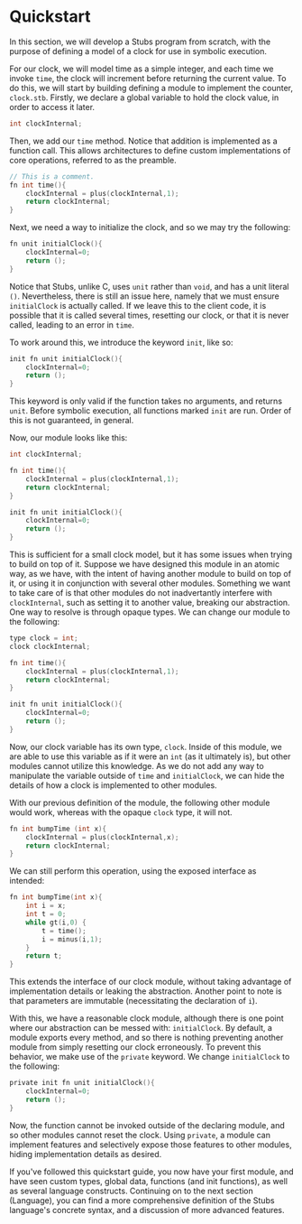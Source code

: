 # Quickstart

In this section, we will develop a Stubs program from scratch, with the purpose of defining a model of a clock for use in symbolic execution.

For our clock, we will model time as a simple integer, and each time we invoke `time`, the clock will increment before returning the current value. To do this, we will start by building defining a module to implement the counter, `clock.stb`. 
Firstly, we declare a global variable to hold the clock value, in order to access it later. 

```c
int clockInternal;
```

Then, we add our `time` method. Notice that addition is implemented as a function call. This allows architectures to define custom implementations of core operations, referred to as the preamble.

```c
// This is a comment.
fn int time(){
    clockInternal = plus(clockInternal,1);
    return clockInternal;
}
```

Next, we need a way to initialize the clock, and so we may try the following:

```c
fn unit initialClock(){
    clockInternal=0;
    return ();
}
```

Notice that Stubs, unlike C, uses `unit` rather than `void`, and has a unit literal `()`. Nevertheless, there is still an issue here, namely that we must ensure `initialClock` is actually called. If we leave this to the client code, it is possible that it is called several times, resetting our clock, or that it is never called, leading to an error in `time`.

To work around this, we introduce the keyword `init`, like so: 

```c
init fn unit initialClock(){
    clockInternal=0;
    return ();
}
```

This keyword is only valid if the function takes no arguments, and returns `unit`. Before symbolic execution, all functions marked `init` are run. Order of this is not guaranteed, in general.

Now, our module looks like this:

```c 
int clockInternal;

fn int time(){
    clockInternal = plus(clockInternal,1);
    return clockInternal;
}

init fn unit initialClock(){
    clockInternal=0;
    return ();
}
```

This is sufficient for a small clock model, but it has some issues when trying to build on top of it. Suppose we have designed this module in an atomic way, as we have, with the intent of having another module to build on top of it, or using it in conjunction with several other modules. Something we want to take care of is that other modules do not inadvertantly interfere with `clockInternal`, such as setting it to another value, breaking our abstraction. One way to resolve is through opaque types. We can change our module to the following: 

```c
type clock = int;
clock clockInternal;

fn int time(){
    clockInternal = plus(clockInternal,1);
    return clockInternal;
}

init fn unit initialClock(){
    clockInternal=0;
    return ();
}
```

Now, our clock variable has its own type, `clock`. Inside of this module, we are able to use this variable as if it were an `int` (as it ultimately is), but other modules cannot utilize this knowledge. As we do not add any way to manipulate the variable outside of `time` and `initialClock`, we can hide the details of how a clock is implemented to other modules.

With our previous definition of the module, the following other module would work, whereas with the opaque `clock` type, it will not.

```c 
fn int bumpTime (int x){
    clockInternal = plus(clockInternal,x);
    return clockInternal;
}
```

We can still perform this operation, using the exposed interface as intended:

```c 
fn int bumpTime(int x){
    int i = x;
    int t = 0;
    while gt(i,0) {
        t = time();
        i = minus(i,1);
    }
    return t;
}
```

This extends the interface of our clock module, without taking advantage of implementation details or leaking the abstraction. Another point to note is that parameters are immutable (necessitating the declaration of `i`).

With this, we have a reasonable clock module, although there is one point where our abstraction can be messed with: `initialClock`. By default, a module exports every method, and so there is nothing preventing another module from simply resetting our clock erroneously. To prevent this behavior, we make use of the `private` keyword. We change `initialClock` to the following:

```c
private init fn unit initialClock(){
    clockInternal=0;
    return ();
}
```

Now, the function cannot be invoked outside of the declaring module, and so other modules cannot reset the clock. Using `private`, a module can implement features and selectively expose those features to other modules, hiding implementation details as desired.

If you've followed this quickstart guide, you now have your first module, and have seen custom types, global data, functions (and init functions), as well as several language constructs. Continuing on to the next section (Language), you can find a more comprehensive definition of the Stubs language's concrete syntax, and a discussion of more advanced features.
